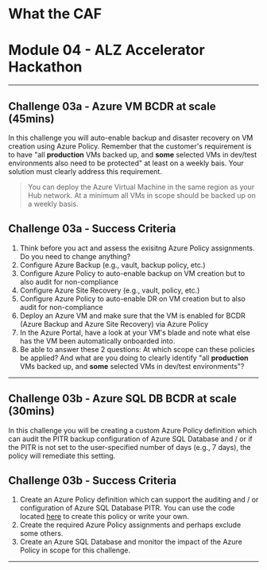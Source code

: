 # What the CAF

# Module 04 - ALZ Accelerator Hackathon

---

## Challenge 03a - Azure VM BCDR at scale (45mins)

In this challenge you will auto-enable backup and disaster recovery on VM creation using Azure Policy. Remember that the customer's requirement is to have "all **production** VMs backed up, and **some** selected VMs in dev/test environments also need to be protected" at least on a weekly bais. Your solution must clearly address this requirement.

>You can deploy the Azure Virtual Machine in the same region as your Hub network. At a minimum all VMs in scope should be backed up on a weekly basis.

## Challenge 03a - Success Criteria

1. Think before you act and assess the exisitng Azure Policy assignments. Do you need to change anything?
2. Configure Azure Backup (e.g., vault, backup policy, etc.)
3. Configure Azure Policy to auto-enable backup on VM creation but to also audit for non-compliance
4. Configure Azure Site Recovery (e.g., vault, policy, etc.)
5. Configure Azure Policy to auto-enable DR on VM creation but to also audit for non-compliance
6. Deploy an Azure VM and make sure that the VM is enabled for BCDR (Azure Backup and Azure Site Recovery) via Azure Policy
7. In the Azure Portal, have a look at your VM's blade and note what else has the VM been automatically onboarded into.
8. Be able to answer these 2 questions: At which scope can these policies be applied? And what are you doing to clearly identify "all **production** VMs backed up, and **some** selected VMs in dev/test environments"? 

---

## Challenge 03b - Azure SQL DB BCDR at scale (30mins)

In this challenge you will be creating a custom Azure Policy definition which can audit the PITR backup configuration of Azure SQL Database and / or if the PITR is not set to the user-specified number of days (e.g., 7 days), the policy will remediate this setting.

## Challenge 03b - Success Criteria

1. Create an Azure Policy definition which can support the auditing and / or configuration of Azure SQL Database PITR. You can use the code located [here](https://raw.githubusercontent.com/jonathan-vella/scripts-and-policies/master/Azure%20Policy/Deploy%20Azure%20SQL%20DB%20ShortTerm%20Backup.json) to create this policy or write your own.
2. Create the required Azure Policy assignments and perhaps exclude some others.
3. Create an Azure SQL Database and monitor the impact of the Azure Policy in scope for this challenge.

---


